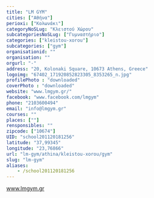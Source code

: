 ```yaml
---
title: "LM GYM"
cities: ["Αθήνα"]
perioxi: ["Κολωνάκι"]
categoryNoSLug: "Κλειστού Χώρου"
subcategoriesNoSLug: ["Γυμναστήριο"]
categories: ["kleistou-xorou"]
subcategories: ["gym"]
organisationid: ""
organisation: ""
orgurl: "-"
address: "20, Kolonaki Square, 10673 Athens, Greece"
logoimg: "67402_171920852823305_8353265_n.jpg"
profilePhoto : "downloaded"
coverPhoto : "downloaded"
website: "www.lmgym.gr/"
facebook: "www.facebook.com/lmgym"
phone: "2103600494"
email: "info@lmgym.gr"
courses: ""
places: [""]
rensponsibles: ""
zipcode: ["10674"]
UID: "school201120181256"
latitude: "37,99345"
longitude: "23,76866"
url: "lm-gym/athina/kleistou-xorou/gym"
slug: "lm-gym"
aliases:
    - /school201120181256
---
```



www.lmgym.gr

